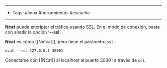 -------
- Tags: #linux #herramientas #escucha
------

**Ncat** puede encriptar el tráfico usando SSL. En el modo de conexión, basta con añadir la opción ‘**--ssl**‘.

**Ncat** es cómo [[Netcat]], pero tiene el parámetro `ssl`:

```BASH
ncat --ssl 127.0.0.1 30001
```

Conéctame con [[Ncat]] al localhost al puerto 30001 a través de `ssl`.